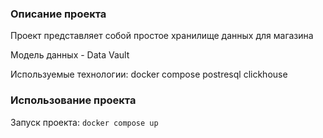 ### Описание проекта
Проект представляет собой простое хранилище данных для магазина

Модель данных - Data Vault

Используемые технологии:
docker compose
postresql
clickhouse

### Использование проекта
Запуск проекта:
```docker compose up```